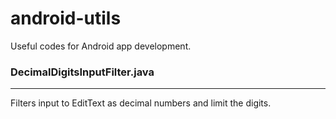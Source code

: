 # android-utils
Useful codes for Android app development.

### DecimalDigitsInputFilter.java
---
Filters input to EditText as decimal numbers and limit the digits.
